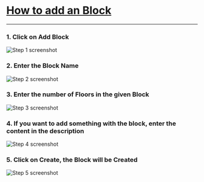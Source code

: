 # [How to add an Block](https://app.tango.us/app/workflow/3cca6052-e747-485f-b11b-9fa87b3d37b4?utm_source=markdown&utm_medium=markdown&utm_campaign=workflow%20export%20links)


***




### 1. Click on Add Block
![Step 1 screenshot](https://images.tango.us/workflows/3cca6052-e747-485f-b11b-9fa87b3d37b4/steps/aac52ae4-6ba8-4f70-a05c-a3ed75935a9c/e404de81-be2c-4a0f-a17e-77eb9b68b64c.png?crop=focalpoint&fit=crop&fp-x=0.5000&fp-y=0.5000&w=1200&border=2%2CF4F2F7&border-radius=8%2C8%2C8%2C8&border-radius-inner=8%2C8%2C8%2C8&blend-align=bottom&blend-mode=normal&blend-x=0&blend-w=1200&blend64=aHR0cHM6Ly9pbWFnZXMudGFuZ28udXMvc3RhdGljL21hZGUtd2l0aC10YW5nby13YXRlcm1hcmstdjIucG5n&mark-x=736&mark-y=283&m64=aHR0cHM6Ly9pbWFnZXMudGFuZ28udXMvc3RhdGljL2JsYW5rLnBuZz9tYXNrPWNvcm5lcnMmYm9yZGVyPTMlMkNGRjc0NDImdz0zNzgmaD0xMzQmZml0PWNyb3AmY29ybmVyLXJhZGl1cz0xMA%3D%3D)


### 2. Enter the Block Name
![Step 2 screenshot](https://images.tango.us/workflows/3cca6052-e747-485f-b11b-9fa87b3d37b4/steps/07ecf287-8566-49e1-8926-0e1260032621/b20f1ba9-a302-4134-b546-3024269abc0f.png?crop=focalpoint&fit=crop&fp-x=0.4837&fp-y=0.2323&fp-z=1.3040&w=1200&border=2%2CF4F2F7&border-radius=8%2C8%2C8%2C8&border-radius-inner=8%2C8%2C8%2C8&blend-align=bottom&blend-mode=normal&blend-x=0&blend-w=1200&blend64=aHR0cHM6Ly9pbWFnZXMudGFuZ28udXMvc3RhdGljL21hZGUtd2l0aC10YW5nby13YXRlcm1hcmstdjIucG5n&mark-x=208&mark-y=376&m64=aHR0cHM6Ly9pbWFnZXMudGFuZ28udXMvc3RhdGljL2JsYW5rLnBuZz9tYXNrPWNvcm5lcnMmYm9yZGVyPTQlMkNGRjc0NDImdz03ODQmaD0xODImZml0PWNyb3AmY29ybmVyLXJhZGl1cz0xMA%3D%3D)


### 3. Enter the number of Floors in the given Block
![Step 3 screenshot](https://images.tango.us/workflows/3cca6052-e747-485f-b11b-9fa87b3d37b4/steps/50b4fb86-d18c-4236-804b-810ae5095d75/71aea8d6-d6fc-42b8-9a75-c9e1b93559d5.png?crop=focalpoint&fit=crop&fp-x=0.4837&fp-y=0.3811&fp-z=1.3040&w=1200&border=2%2CF4F2F7&border-radius=8%2C8%2C8%2C8&border-radius-inner=8%2C8%2C8%2C8&blend-align=bottom&blend-mode=normal&blend-x=0&blend-w=1200&blend64=aHR0cHM6Ly9pbWFnZXMudGFuZ28udXMvc3RhdGljL21hZGUtd2l0aC10YW5nby13YXRlcm1hcmstdjIucG5n&mark-x=208&mark-y=675&m64=aHR0cHM6Ly9pbWFnZXMudGFuZ28udXMvc3RhdGljL2JsYW5rLnBuZz9tYXNrPWNvcm5lcnMmYm9yZGVyPTQlMkNGRjc0NDImdz03ODQmaD0xODImZml0PWNyb3AmY29ybmVyLXJhZGl1cz0xMA%3D%3D)


### 4. If you want to add something with the block, enter the content in the description
![Step 4 screenshot](https://images.tango.us/workflows/3cca6052-e747-485f-b11b-9fa87b3d37b4/steps/4ba6e363-1680-43a2-9ff7-1c6e71e91e51/e2eeafc5-e454-4465-96d5-958bdee6f149.png?crop=focalpoint&fit=crop&fp-x=0.4837&fp-y=0.5953&fp-z=1.3040&w=1200&border=2%2CF4F2F7&border-radius=8%2C8%2C8%2C8&border-radius-inner=8%2C8%2C8%2C8&blend-align=bottom&blend-mode=normal&blend-x=0&blend-w=1200&blend64=aHR0cHM6Ly9pbWFnZXMudGFuZ28udXMvc3RhdGljL21hZGUtd2l0aC10YW5nby13YXRlcm1hcmstdjIucG5n&mark-x=208&mark-y=548&m64=aHR0cHM6Ly9pbWFnZXMudGFuZ28udXMvc3RhdGljL2JsYW5rLnBuZz9tYXNrPWNvcm5lcnMmYm9yZGVyPTQlMkNGRjc0NDImdz03ODQmaD00NDUmZml0PWNyb3AmY29ybmVyLXJhZGl1cz0xMA%3D%3D)


### 5. Click on Create, the Block will be Created
![Step 5 screenshot](https://images.tango.us/workflows/3cca6052-e747-485f-b11b-9fa87b3d37b4/steps/3e76a9f1-a603-4d89-8b22-23d822e50409/3a74ed58-34e3-4329-8529-72fcd6f0a7eb.png?crop=focalpoint&fit=crop&fp-x=0.6399&fp-y=0.7895&fp-z=1.0&w=1200&border=2%2CF4F2F7&border-radius=8%2C8%2C8%2C8&border-radius-inner=8%2C8%2C8%2C8&blend-align=bottom&blend-mode=normal&blend-x=0&blend-w=1200&blend64=aHR0cHM6Ly9pbWFnZXMudGFuZ28udXMvc3RhdGljL21hZGUtd2l0aC10YW5nby13YXRlcm1hcmstdjIucG5n&mark-x=400&mark-y=920&m64=aHR0cHM6Ly9pbWFnZXMudGFuZ28udXMvc3RhdGljL2JsYW5rLnBuZz9tYXNrPWNvcm5lcnMmYm9yZGVyPTQlMkNGRjc0NDImdz00OTgmaD0yNzEmZml0PWNyb3AmY29ybmVyLXJhZGl1cz0xMA%3D%3D
)

